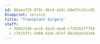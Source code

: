 ```yaml
---
id: 88aea725-878c-4bc4-a24c-b0e57cc5cc65
blueprint: service
title: 'Transplant Surgery'
staff:
  - 3b6b22d6-accb-4a1d-aea6-c72b3b1f7754
  - c7b15ffc-5460-41dc-87ef-8b192ee343d4
---
```

